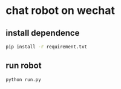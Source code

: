 # chat robot on wechat
## install dependence
```bash
pip install -r requirement.txt
```
## run robot
```bash
python run.py
```

